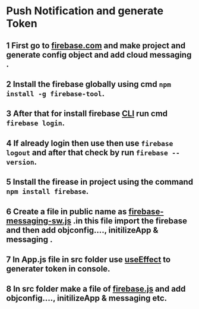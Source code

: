 # Push Notification and generate Token

## 1 First go to [firebase.com]() and make project and generate config object and add cloud messaging .
## 2  Install the firebase globally using cmd `npm install -g firebase-tool`.

## 3 After that for install firebase [CLI]() run cmd `firebase login`. 

## 4 If already login then use then use `firebase logout` and after that check  by run `firebase --version`.

## 5 Install the firease in project using  the command `npm install firebase`.

## 6  Create a file in public name as [firebase-messaging-sw.js]() .in this file import the firebase and then add objconfig...., initilizeApp & messaging .

## 7 In App.js file in src folder use [useEffect]() to generater token  in console.


## 8 In src folder make a file of [firebase.js]() and add objconfig...., initilizeApp & messaging etc.

